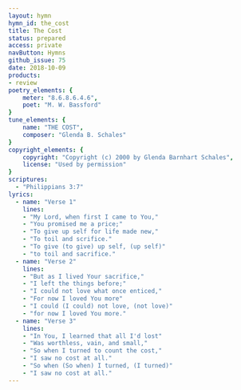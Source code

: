 ```yaml
---
layout: hymn
hymn_id: the_cost
title: The Cost
status: prepared
access: private
navButton: Hymns
github_issue: 75
date: 2018-10-09
products:
- review
poetry_elements: {
    meter: "8.6.8.6.4.6",
    poet: "M. W. Bassford"
}
tune_elements: {
    name: "THE COST",
    composer: "Glenda B. Schales"
}
copyright_elements: {
    copyright: "Copyright (c) 2000 by Glenda Barnhart Schales",
    license: "Used by permission"
}
scriptures:
  - "Philippians 3:7"
lyrics:
  - name: "Verse 1"
    lines:
    - "My Lord, when first I came to You,"
    - "You promised me a price;"
    - "To give up self for life made new,"
    - "To toil and scrifice."
    - "To give (to give) up self, (up self)"
    - "to toil and sacrifice."
  - name: "Verse 2"
    lines:
    - "But as I lived Your sacrifice,"
    - "I left the things before;"
    - "I could not love what once enticed,"
    - "For now I loved You more"
    - "I could (I could) not love, (not love)"
    - "for now I loved You more."
  - name: "Verse 3"
    lines:
    - "In You, I learned that all I'd lost"
    - "Was worthless, vain, and small,"
    - "So when I turned to count the cost,"
    - "I saw no cost at all."
    - "So when (So when) I turned, (I turned)"
    - "I saw no cost at all."
---
```


